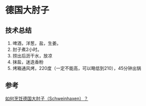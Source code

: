 # 德国大肘子

## 技术总结

1. 啤酒，洋葱，盐，生姜。
2. 肘子煮2小时。
3. 捞出后沥干水，放凉
4. 抹盐，迷迭香粉
5. 烤箱通风烤，220度（一定不能高，可以略低到210），45分钟出锅

## 参考

[如何烹饪德国大肘子（Schweinhaxen）？](https://www.zhihu.com/question/30831221)